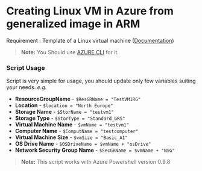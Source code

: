 # Creating Linux VM in Azure from generalized image in ARM 

Requirement : Template of a Linux virtual machine ([Documentation](https://azure.microsoft.com/en-us/documentation/articles/virtual-machines-linux-capture-image-resource-manager/))

> **Note:** 
> You Should use [AZURE CLI](https://azure.microsoft.com/en-us/documentation/articles/xplat-cli-install/)
 for it.

### Script Usage

Script is very simple for usage, you should update only few variables suiting your needs. *e.g.*

- **ResourceGroupName** - `$ResGRName = "TestVM1RG"`
- **Location** - `$location = "North Europe"`
-  **Storage Name** - `$StorName = "testvm1"`
- **Storage Type** - `$StorType = "Standard_GRS"`
- **Virtual Machine Name** - `$vmName = "testvm1"`
- **Computer Name** - `$ComputName = "testcomputer"`
- **Virtual Machine Size** - `$vmSize = "Basic_A1"`
- **OS Drive Name** - `$OSDriveName = $vmName + "osDrive"`
- **Network Security Group Name** - `$SecGRName = $vmName + "NSG"`


> **Note:** 
> This script works with Azure Powershell version 0.9.8
